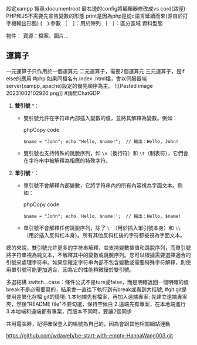 設定xampp
搜尋:documentroot
最右邊的config將編輯器修改成vs cord(路徑)
PHP和JS不需要先宣告變數的形態
print是因為php是從c語言延續而來(源自於打字機輸出形態)
(　):參數
［　］：用於陣列
｛　｝：區分區域
資料型態

物件：
資源：檔案、圖片…
## 運算子
一元運算子只作用於一個運算元
二元運算子，需要2個運算元
三元運算子，是if else的應用
#php 
如果同檔名有.index .html檔，會以伺服器端server(xampp_apache)設定的優先順序為主。
![[Pasted image 20231002102926.png]]
#詢問ChatGDP 
1. **雙引號 `"`**：
    
    - 雙引號允許在字符串內部插入變數的值，並將其解釋為變數。例如：
        
        phpCopy code
        
        `$name = "John"; echo "Hello, $name!";  // 輸出：Hello, John!`
        
    - 雙引號也支持特殊的跳脫序列，如 `\n`（換行符）和 `\t`（制表符），它們會在字符串中被解釋為相應的特殊字符。
        
2. **單引號 `'`**：
    
    - 單引號不會解釋內部變數，它將字符串內的所有內容視為字面文本。例如：
        
        phpCopy code
        
        `$name = "John"; echo 'Hello, $name!';  // 輸出：Hello, $name!`
        
    - 單引號不會解釋任何跳脫序列，除了 `\'`（用於插入單引號本身）和 `\\`（用於插入反斜杠本身）。所有其他反斜杠後的字符都被視為字面文本。
        

總的來說，雙引號允許更多的字符串解釋，並支持變數插值和跳脫序列，而單引號將字符串視為純文本，不解釋其中的變數或跳脫序列。您可以根據需要選擇適合的引號來處理字符串。如果您確定字符串內部不包含變數或需要特殊字符解釋，則使用單引號可能更加適合，因為它的性能稍微優於雙引號。

多選結構
switch...case：條件公式不是ture或false，而是明確返回一個明確的值
	break不是必需要寫的，結果會一直往下執行到有break或看到大括號;
#git 
git是使用差異化存檔
git的情境:
1.本地端先有檔案，再加入遠端專案: 先建立遠端專案夾，然後"README file"不要勾選，保持空候白
2.遠端先有專案，在本地端進行
3.本地端和遠端都有專案，而版本不同時，要讓2個同步

共用電腦時，記得確保登入的帳號為自己的，因為會跟其他相關網站連動

https://github.com/wdaweb/be-start-with-empty-HannaWang003.git